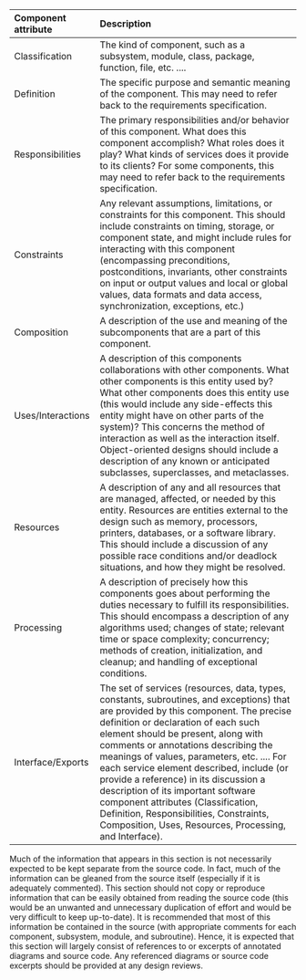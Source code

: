 | **Component attribute** | **Description** |
|:------------------------|:----------------|
| Classification          | The kind of component, such as a subsystem, module, class, package, function, file, etc. .... |
| Definition              | The specific purpose and semantic meaning of the component. This may need to refer back to the requirements specification. |
| Responsibilities        | The primary responsibilities and/or behavior of this component. What does this component accomplish? What roles does it play? What kinds of services does it provide to its clients? For some components, this may need to refer back to the requirements specification. |
| Constraints             | Any relevant assumptions, limitations, or constraints for this component. This should include constraints on timing, storage, or component state, and might include rules for interacting with this component (encompassing preconditions, postconditions, invariants, other constraints on input or output values and local or global values, data formats and data access, synchronization, exceptions, etc.) |
| Composition             | A description of the use and meaning of the subcomponents that are a part of this component. |
| Uses/Interactions       | A description of this components collaborations with other components. What other components is this entity used by? What other components does this entity use (this would include any side-effects this entity might have on other parts of the system)? This concerns the method of interaction as well as the interaction itself. Object-oriented designs should include a description of any known or anticipated subclasses, superclasses, and metaclasses. |
| Resources               | A description of any and all resources that are managed, affected, or needed by this entity. Resources are entities external to the design such as memory, processors, printers, databases, or a software library. This should include a discussion of any possible race conditions and/or deadlock situations, and how they might be resolved. |
| Processing              | A description of precisely how this components goes about performing the duties necessary to fulfill its responsibilities. This should encompass a description of any algorithms used; changes of state; relevant time or space complexity; concurrency; methods of creation, initialization, and cleanup; and handling of exceptional conditions. |
| Interface/Exports       | The set of services (resources, data, types, constants, subroutines, and exceptions) that are provided by this component. The precise definition or declaration of each such element should be present, along with comments or annotations describing the meanings of values, parameters, etc. .... For each service element described, include (or provide a reference) in its discussion a description of its important software component attributes (Classification, Definition, Responsibilities, Constraints, Composition, Uses, Resources, Processing, and Interface). |

Much of the information that appears in this section is not necessarily expected to be kept separate from the source code. In fact, much of the information can be gleaned from the source itself (especially if it is adequately commented). This section should not copy or reproduce information that can be easily obtained from reading the source code (this would be an unwanted and unnecessary duplication of effort and would be very difficult to keep up-to-date). It is recommended that most of this information be contained in the source (with appropriate comments for each component, subsystem, module, and subroutine). Hence, it is expected that this section will largely consist of references to or excerpts of annotated diagrams and source code. Any referenced diagrams or source code excerpts should be provided at any design reviews.
